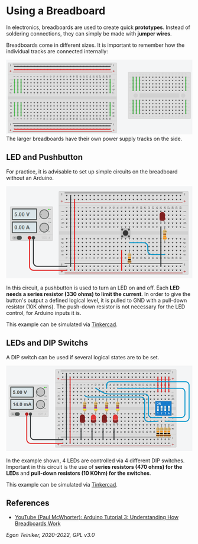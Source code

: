 # Using a Breadboard

In electronics, breadboards are used to create quick **prototypes**.
Instead of soldering connections, they can simply be made with **jumper wires**.

Breadboards come in different sizes. It is important to remember how the individual tracks are connected internally:

![Breadboards](figures/Breadboards.png)
The larger breadboards have their own power supply tracks on the side.

## LED and Pushbutton

For practice, it is advisable to set up simple circuits on the breadboard without an Arduino.

![LED and Pushbutton](figures/Breadboard-LED-Pushbutton.png)

In this circuit, a pushbutton is used to turn an LED on and off.
Each **LED needs a series resistor (330 ohms) to limit the current**.
In order to give the button's output a defined logical level, it is pulled to GND with a pull-down resistor (10K ohms). The push-down resistor is not necessary for the LED control, for Arduino inputs it is.

This example can be simulated via [Tinkercad](https://www.tinkercad.com/things/8kKVf82GV4V).


## LEDs and DIP Switchs

A DIP switch can be used if several logical states are to be set.

![LEDs and Switches](figures/Breadboard-LED-Switch.png)

In the example shown, 4 LEDs are controlled via 4 different DIP switches. 
Important in this circuit is the use of **series resistors (470 ohms) for the LEDs** and **pull-down resistors (10 KOhm) for the switches**.

This example can be simulated via [Tinkercad](https://www.tinkercad.com/things/edBOW4fxukG).

## References

* [YouTube (Paul McWhorter): Arduino Tutorial 3: Understanding How Breadboards Work](https://youtu.be/CfdaJ4z4u4w)


*Egon Teiniker, 2020-2022, GPL v3.0* 
